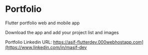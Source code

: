 # Portfolio
Flutter portfolio web and mobile app

Download the app and add your project list and images

Portfolio Linkedin URL: https://asif-flutterdev.000webhostapp.com](https://www.linkedin.com/in/masif-dev


